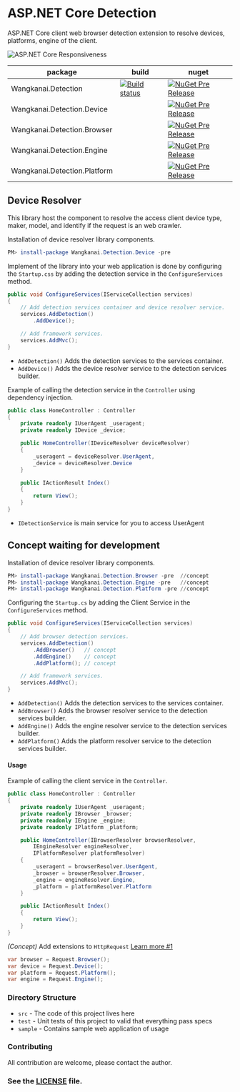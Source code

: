 # ASP.NET Core Detection

ASP.NET Core client web browser detection extension to resolve devices, platforms, engine of the client.

![ASP.NET Core Responsiveness](https://raw.githubusercontent.com/wangkanai/browser/master/asset/aspnet-core-browser.png)

package | build | nuget    |
--------|-------|----------|
Wangkanai.Detection | [![Build status](https://ci.appveyor.com/api/projects/status/033qv4nqv8g4altq?svg=true)](https://ci.appveyor.com/project/wangkanai/detection) | [![NuGet Pre Release](https://img.shields.io/nuget/vpre/Wangkanai.Detection.svg?maxAge=3600)](https://www.nuget.org/packages/Wangkanai.Detection/)  |
Wangkanai.Detection.Device | | [![NuGet Pre Release](https://img.shields.io/nuget/vpre/Wangkanai.Detection.Device.svg?maxAge=3600)](https://www.nuget.org/packages/Wangkanai.Detection.Device/) | 
Wangkanai.Detection.Browser | | [![NuGet Pre Release](https://img.shields.io/nuget/vpre/Wangkanai.Detection.Browser.svg?maxAge=3600)](https://www.nuget.org/packages/Wangkanai.Detection.Browser/) | 
Wangkanai.Detection.Engine | | [![NuGet Pre Release](https://img.shields.io/nuget/vpre/Wangkanai.Detection.Engine.svg?maxAge=3600)](https://www.nuget.org/packages/Wangkanai.Detection.Engine/) | 
Wangkanai.Detection.Platform | | [![NuGet Pre Release](https://img.shields.io/nuget/vpre/Wangkanai.Detection.Platform.svg?maxAge=3600)](https://www.nuget.org/packages/Wangkanai.Detection.Platform/) | 

## Device Resolver

This library host the component to resolve the access client device type, maker, model, and identify if the request is an web crawler.

Installation of device resolver library components. 

```powershell
PM> install-package Wangkanai.Detection.Device -pre
```

Implement of the library into your web application is done by configuring the `Startup.css` by adding the detection service in the `ConfigureServices` method.

```csharp
public void ConfigureServices(IServiceCollection services)
{
	// Add detection services container and device resolver service.
    services.AddDetection()
		.AddDevice();

    // Add framework services.
    services.AddMvc();
}
```
* `AddDetection()` Adds the detection services to the services container.
* `AddDevice()` Adds the device resolver service to the detection services builder.

Example of calling the detection service in the `Controller` using dependency injection.

```csharp
public class HomeController : Controller
{    
    private readonly IUserAgent _useragent;
    private readonly IDevice _device;   

    public HomeController(IDeviceResolver deviceResolver)
    {
        _useragent = deviceResolver.UserAgent,
        _device = deviceResolver.Device
    }

    public IActionResult Index()
    {            
        return View();
    }
}
```
* `IDetectionService` is main service for you to access UserAgent

## Concept waiting for development

Installation of device resolver library components.

```powershell
PM> install-package Wangkanai.Detection.Browser -pre  //concept
PM> install-package Wangkanai.Detection.Engine -pre   //concept
PM> install-package Wangkanai.Detection.Platform -pre //concept
```

Configuring the `Startup.cs` by adding the Client Service in the `ConfigureServices` method.
```csharp
public void ConfigureServices(IServiceCollection services)
{
	// Add browser detection services.
    services.AddDetection()
		.AddBrowser()   // concept
		.AddEngine()    // concept
		.AddPlatform(); // concept

    // Add framework services.
    services.AddMvc();
}
```
* `AddDetection()` Adds the detection services to the services container.
* `AddBrowser()` Adds the browser resolver service to the detection services builder.
* `AddEngine()` Adds the engine resolver service to the detection services builder.
* `AddPlatform()` Adds the platform resolver service to the detection services builder.


#### Usage

Example of calling the client service in the `Controller`.
```csharp
public class HomeController : Controller
{    
    private readonly IUserAgent _useragent;    
    private readonly IBrowser _browser;
    private readonly IEngine _engine;
    private readonly IPlatform _platform;

    public HomeController(IBrowserResolver browserResolver, 
        IEngineResolver engineResolver, 
        IPlatformResolver platformResolver)
    {
        _useragent = browserResolver.UserAgent,        
        _browser = browserResolver.Browser,
        _engine = engineResolver.Engine,
        _platform = platformResolver.Platform
    }

    public IActionResult Index()
    {            
        return View();
    }
}
```
*(Concept)* Add extensions to `HttpRequest` [Learn more #1](/../../issues/1)
```csharp
var browser = Request.Browser();
var device = Request.Device();
var platform = Request.Platform();
var engine = Request.Engine();
```

### Directory Structure
* `src` - The code of this project lives here
* `test` - Unit tests of this project to valid that everything pass specs
* `sample` - Contains sample web application of usage

### Contributing

All contribution are welcome, please contact the author.

### See the [LICENSE](https://github.com/wangkanai/Browser/blob/master/LICENSE) file.
